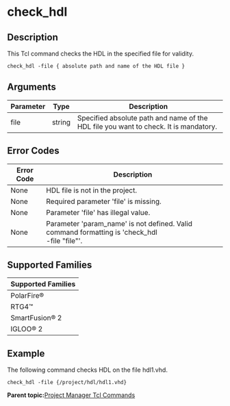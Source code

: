 # check\_hdl

## Description

This Tcl command checks the HDL in the specified file for validity.

```
check_hdl -file { absolute path and name of the HDL file }
```

## Arguments

|Parameter|Type|Description|
|---------|----|-----------|
|file|string|Specified absolute path and name of the HDL file you want to check. It is mandatory.|

## Error Codes

|Error Code|Description|
|----------|-----------|
|None|HDL file is not in the project.|
|None|Required parameter 'file' is missing.|
|None|Parameter 'file' has illegal value.|
|None|Parameter 'param\_name' is not defined. Valid command formatting is 'check\_hdl<br /> -file "file"'.|

## Supported Families

|Supported Families|
|------------------|
|PolarFire®|
|RTG4™|
|SmartFusion® 2|
|IGLOO® 2|

## Example

The following command checks HDL on the file hdl1.vhd.

```
check_hdl -file {/project/hdl/hdl1.vhd}
```

**Parent topic:**[Project Manager Tcl Commands](GUID-CE445F8D-419D-434B-9288-A0005F280E89.md)

